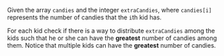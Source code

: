 Given the array `candies` and the integer `extraCandies`, where `candies[i]` represents the number of candies that the `i`th kid has.

For each kid check if there is a way to distribute `extraCandies` among the kids such that he or she can have the **greatest** number of candies among them. Notice that multiple kids can have the **greatest** number of candies.